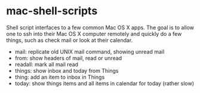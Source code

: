 # mac-shell-scripts
Shell script interfaces to a few common Mac OS X apps. The goal is to allow one to ssh into their Mac OS X
computer remotely and quickly do a few things, such as check mail or look at their calendar.

- mail: replicate old UNIX mail command, showing unread mail
- from: show headers of mail, read or unread
- readall: mark all mail read
- things: show inbox and today from Things
- thing: add an item to inbox in Things
- today: show things items and all items in calendar for today (rather slow)
